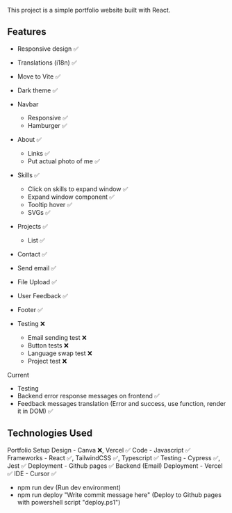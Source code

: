 This project is a simple portfolio website built with React.

## Features

- Responsive design ✅
- Translations (i18n) ✅
- Move to Vite ✅
- Dark theme ✅

- Navbar
  - Responsive ✅
  - Hamburger ✅
- About ✅
  - Links ✅
  - Put actual photo of me ✅
- Skills ✅
  - Click on skills to expand window ✅
  - Expand window component ✅
  - Tooltip hover ✅
  - SVGs ✅
- Projects ✅
  - List ✅
- Contact ✅
 - Send email ✅
 - File Upload ✅
 - User Feedback ✅
- Footer ✅
- Testing ❌
  - Email sending test ❌
  - Button tests ❌
  - Language swap test ❌
  - Project test ❌

Current
- Testing
- Backend error response messages on frontend ✅
- Feedback messages translation (Error and success, use function, render it in DOM) ✅

## Technologies Used

Portfolio Setup
Design - Canva ❌, Vercel ✅
Code - Javascript ✅
Frameworks - React ✅, TailwindCSS ✅, Typescript ✅
Testing - Cypress ✅, Jest ✅
Deployment - Github pages ✅ 
Backend (Email) Deployment - Vercel ✅
IDE - Cursor ✅

- npm run dev (Run dev environment)
- npm run deploy "Write commit message here" (Deploy to Github pages with powershell script "deploy.ps1")
